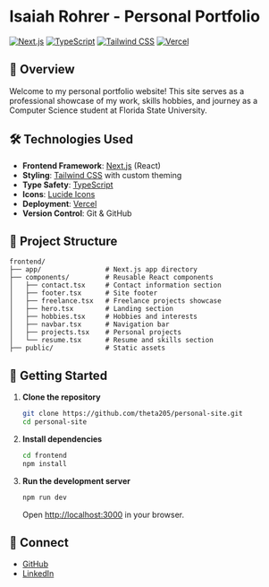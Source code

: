 # Isaiah Rohrer - Personal Portfolio

[![Next.js](https://img.shields.io/badge/Next.js-000000?style=flat&logo=next.js&logoColor=white)](https://nextjs.org/)
[![TypeScript](https://img.shields.io/badge/TypeScript-3178C6?style=flat&logo=typescript&logoColor=white)](https://www.typescriptlang.org/)
[![Tailwind CSS](https://img.shields.io/badge/Tailwind_CSS-38B2AC?style=flat&logo=tailwind-css&logoColor=white)](https://tailwindcss.com/)
[![Vercel](https://img.shields.io/badge/Vercel-000000?style=flat&logo=vercel&logoColor=white)](https://vercel.com/)

## 🌟 Overview

Welcome to my personal portfolio website! This site serves as a professional showcase of my work, skills hobbies, and journey as a Computer Science student at Florida State University.

## 🛠️ Technologies Used

- **Frontend Framework**: [Next.js](https://nextjs.org/) (React)
- **Styling**: [Tailwind CSS](https://tailwindcss.com/) with custom theming
- **Type Safety**: [TypeScript](https://www.typescriptlang.org/)
- **Icons**: [Lucide Icons](https://lucide.dev/)
- **Deployment**: [Vercel](https://vercel.com/)
- **Version Control**: Git & GitHub

## 📂 Project Structure

```
frontend/
├── app/                # Next.js app directory
├── components/         # Reusable React components
│   ├── contact.tsx     # Contact information section
│   ├── footer.tsx      # Site footer
│   ├── freelance.tsx   # Freelance projects showcase
│   ├── hero.tsx        # Landing section
│   ├── hobbies.tsx     # Hobbies and interests
│   ├── navbar.tsx      # Navigation bar
│   ├── projects.tsx    # Personal projects
│   └── resume.tsx      # Resume and skills section
├── public/             # Static assets
```

## 🚀 Getting Started

1. **Clone the repository**
   ```bash
   git clone https://github.com/theta205/personal-site.git
   cd personal-site
   ```

2. **Install dependencies**
   ```bash
   cd frontend
   npm install
   ```

3. **Run the development server**
   ```bash
   npm run dev
   ```
   Open [http://localhost:3000](http://localhost:3000) in your browser.

## 🤝 Connect

- [GitHub](https://github.com/theta205)
- [LinkedIn](https://linkedin.com/in/isaiah-rohrer)
